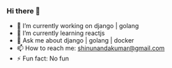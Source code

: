 ### Hi there 👋




- 🔭 I’m currently working on django | golang 
- 🌱 I’m currently learning reactjs
- 💬 Ask me about django | golang | docker
- 📫 How to reach me: shinunandakumar@gmail.com 
- ⚡ Fun fact: No fun


